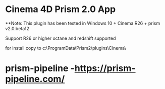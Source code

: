 # Cinema 4D Prism 2.0 App

**Note: This plugin has been tested in Windows 10 + Cinema R26 + prism v2.0.beta12

Support R26 or higher
octane and redshift supported

for install copy to c:\ProgramData\Prism2\plugins\Cinema\
# prism-pipeline -https://prism-pipeline.com/
